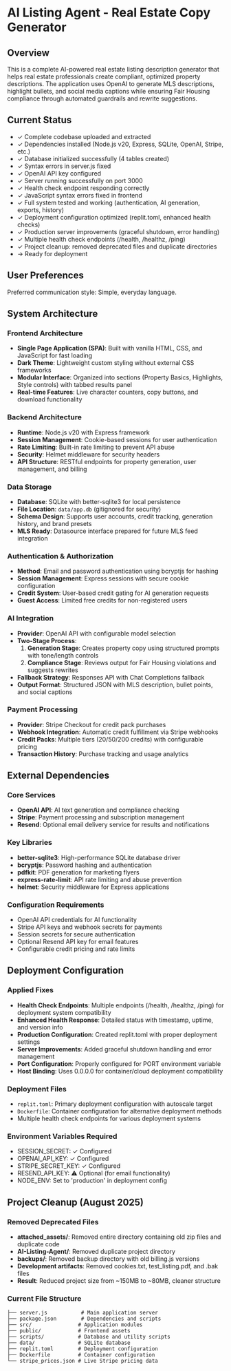 # AI Listing Agent - Real Estate Copy Generator

## Overview

This is a complete AI-powered real estate listing description generator that helps real estate professionals create compliant, optimized property descriptions. The application uses OpenAI to generate MLS descriptions, highlight bullets, and social media captions while ensuring Fair Housing compliance through automated guardrails and rewrite suggestions.

## Current Status
- ✓ Complete codebase uploaded and extracted
- ✓ Dependencies installed (Node.js v20, Express, SQLite, OpenAI, Stripe, etc.)
- ✓ Database initialized successfully (4 tables created)
- ✓ Syntax errors in server.js fixed
- ✓ OpenAI API key configured
- ✓ Server running successfully on port 3000
- ✓ Health check endpoint responding correctly
- ✓ JavaScript syntax errors fixed in frontend
- ✓ Full system tested and working (authentication, AI generation, exports, history)
- ✓ Deployment configuration optimized (replit.toml, enhanced health checks)
- ✓ Production server improvements (graceful shutdown, error handling)
- ✓ Multiple health check endpoints (/health, /healthz, /ping)
- ✓ Project cleanup: removed deprecated files and duplicate directories
- → Ready for deployment

## User Preferences

Preferred communication style: Simple, everyday language.

## System Architecture

### Frontend Architecture
- **Single Page Application (SPA)**: Built with vanilla HTML, CSS, and JavaScript for fast loading
- **Dark Theme**: Lightweight custom styling without external CSS frameworks
- **Modular Interface**: Organized into sections (Property Basics, Highlights, Style controls) with tabbed results panel
- **Real-time Features**: Live character counters, copy buttons, and download functionality

### Backend Architecture
- **Runtime**: Node.js v20 with Express framework
- **Session Management**: Cookie-based sessions for user authentication
- **Rate Limiting**: Built-in rate limiting to prevent API abuse
- **Security**: Helmet middleware for security headers
- **API Structure**: RESTful endpoints for property generation, user management, and billing

### Data Storage
- **Database**: SQLite with better-sqlite3 for local persistence
- **File Location**: `data/app.db` (gitignored for security)
- **Schema Design**: Supports user accounts, credit tracking, generation history, and brand presets
- **MLS Ready**: Datasource interface prepared for future MLS feed integration

### Authentication & Authorization
- **Method**: Email and password authentication using bcryptjs for hashing
- **Session Management**: Express sessions with secure cookie configuration
- **Credit System**: User-based credit gating for AI generation requests
- **Guest Access**: Limited free credits for non-registered users

### AI Integration
- **Provider**: OpenAI API with configurable model selection
- **Two-Stage Process**:
  1. **Generation Stage**: Creates property copy using structured prompts with tone/length controls
  2. **Compliance Stage**: Reviews output for Fair Housing violations and suggests rewrites
- **Fallback Strategy**: Responses API with Chat Completions fallback
- **Output Format**: Structured JSON with MLS description, bullet points, and social captions

### Payment Processing
- **Provider**: Stripe Checkout for credit pack purchases
- **Webhook Integration**: Automatic credit fulfillment via Stripe webhooks
- **Credit Packs**: Multiple tiers (20/50/200 credits) with configurable pricing
- **Transaction History**: Purchase tracking and usage analytics

## External Dependencies

### Core Services
- **OpenAI API**: AI text generation and compliance checking
- **Stripe**: Payment processing and subscription management
- **Resend**: Optional email delivery service for results and notifications

### Key Libraries
- **better-sqlite3**: High-performance SQLite database driver
- **bcryptjs**: Password hashing and authentication
- **pdfkit**: PDF generation for marketing flyers
- **express-rate-limit**: API rate limiting and abuse prevention
- **helmet**: Security middleware for Express applications

### Configuration Requirements
- OpenAI API credentials for AI functionality
- Stripe API keys and webhook secrets for payments
- Session secrets for secure authentication
- Optional Resend API key for email features
- Configurable credit pricing and rate limits

## Deployment Configuration

### Applied Fixes
- **Health Check Endpoints**: Multiple endpoints (/health, /healthz, /ping) for deployment system compatibility
- **Enhanced Health Response**: Detailed status with timestamp, uptime, and version info
- **Production Configuration**: Created replit.toml with proper deployment settings
- **Server Improvements**: Added graceful shutdown handling and error management
- **Port Configuration**: Properly configured for PORT environment variable
- **Host Binding**: Uses 0.0.0.0 for container/cloud deployment compatibility

### Deployment Files
- `replit.toml`: Primary deployment configuration with autoscale target
- `Dockerfile`: Container configuration for alternative deployment methods
- Multiple health check endpoints for various deployment systems

### Environment Variables Required
- SESSION_SECRET: ✓ Configured
- OPENAI_API_KEY: ✓ Configured  
- STRIPE_SECRET_KEY: ✓ Configured
- RESEND_API_KEY: ⚠ Optional (for email functionality)
- NODE_ENV: Set to 'production' in deployment config

## Project Cleanup (August 2025)

### Removed Deprecated Files
- **attached_assets/**: Removed entire directory containing old zip files and duplicate code
- **AI-Listing-Agent/**: Removed duplicate project directory 
- **backups/**: Removed backup directory with old billing.js versions
- **Development artifacts**: Removed cookies.txt, test_listing.pdf, and .bak files
- **Result**: Reduced project size from ~150MB to ~80MB, cleaner structure

### Current File Structure
```
├── server.js           # Main application server
├── package.json        # Dependencies and scripts  
├── src/               # Application modules
├── public/            # Frontend assets
├── scripts/           # Database and utility scripts
├── data/              # SQLite database
├── replit.toml        # Deployment configuration
├── Dockerfile         # Container configuration
└── stripe_prices.json # Live Stripe pricing data
```